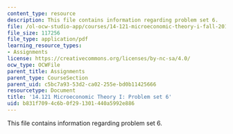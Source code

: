 ```yaml
---
content_type: resource
description: This file contains information regarding problem set 6.
file: /ol-ocw-studio-app/courses/14-121-microeconomic-theory-i-fall-2015/b831f7094c6b0f291301440a5992e886_MIT14_121F15_ps6f05.pdf
file_size: 117256
file_type: application/pdf
learning_resource_types:
- Assignments
license: https://creativecommons.org/licenses/by-nc-sa/4.0/
ocw_type: OCWFile
parent_title: Assignments
parent_type: CourseSection
parent_uid: c5bc7a93-53d2-ca02-255e-bd0b11425666
resourcetype: Document
title: '14.121 Microeconomic Theory I: Problem set 6'
uid: b831f709-4c6b-0f29-1301-440a5992e886
---
```

This file contains information regarding problem set 6.